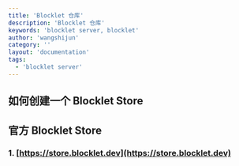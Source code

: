 ```yaml
---
title: 'Blocklet 仓库'
description: 'Blocklet 仓库'
keywords: 'blocklet server, blocklet'
author: 'wangshijun'
category: ''
layout: 'documentation'
tags:
  - 'blocklet server'
---
```


## 如何创建一个 Blocklet Store

<!-- todo -->

## 官方 Blocklet Store

### 1. [https://store.blocklet.dev](https://store.blocklet.dev)
